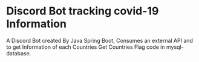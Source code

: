 # Discord Bot tracking covid-19 Information
A Discord Bot created By Java Spring Boot,
Consumes an external API and to get Information of each Countries
Get Countries Flag code in mysql-database.
